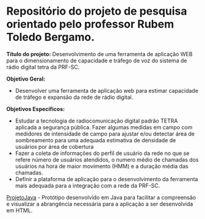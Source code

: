 # Repositório do projeto de pesquisa orientado pelo professor Rubem Toledo Bergamo.

**Título do projeto:** Desenvolvimento de uma ferramenta de aplicação WEB para o dimensionamento de capacidade e tráfego de voz do sistema de rádio digital tetra da PRF-SC.

**Objetivo Geral:** 
- Desenvolver uma ferramenta de aplicação web para estimar capacidade de tráfego e expansão da rede de rádio digital.

**Objetivos Específicos:**
- Estudar a tecnologia de radiocomunicação digital padrão TETRA aplicada a segurança pública.
Fazer algumas medidas em campo com medidores de intensidade de campo para ajustar e/ou detectar
área de sombreamento para uma adequada estimativa de densidade de usuários por área de cobertura
- Fazer a coleta de informações do perfil de usuário da rede no que se refere número de usuários
atendidos, o numero médio de chamadas dos usuários na hora de maior movimento (HMM) e a duração média das chamadas.
- Definir a plataforma de aplicação para o desenvolvimento da ferramenta mais adequada para a
integração com a rede da PRF-SC.

[ProjetoJava](ProjetoJava) - Protótipo desenvolvido em Java para facilitar a compreensão e visualizar a abrangência necessária para a aplicação a ser desenvolvida em HTML.
